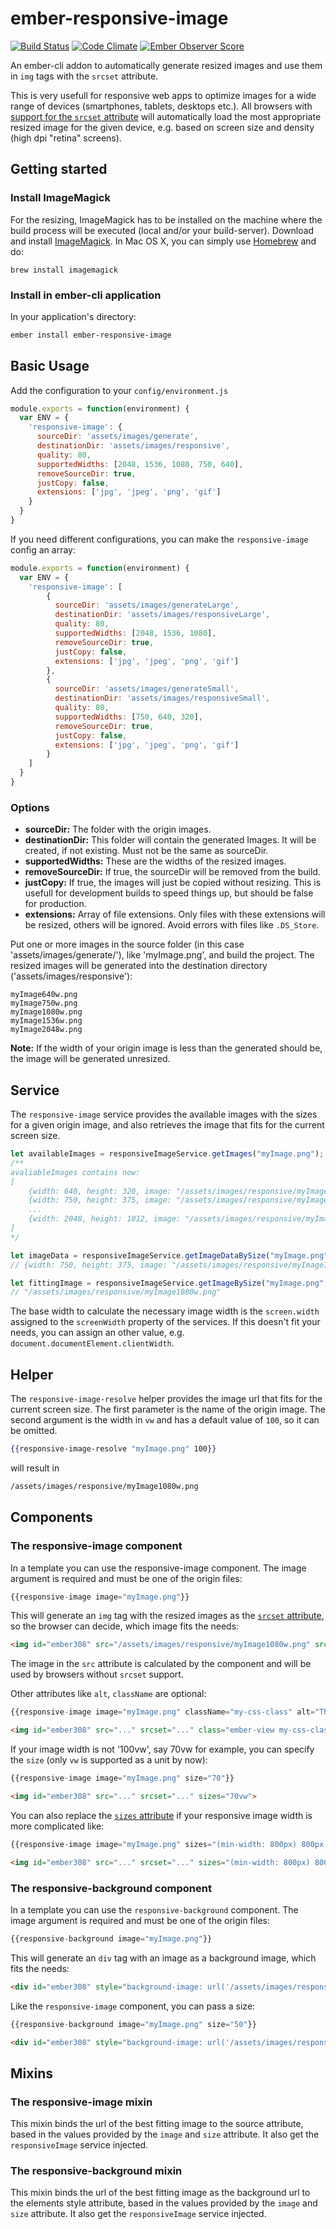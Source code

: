 # ember-responsive-image

[![Build Status](https://travis-ci.org/kaliber5/ember-responsive-image.svg?branch=master)](https://travis-ci.org/kaliber5/ember-responsive-image)
[![Code Climate](https://codeclimate.com/github/kaliber5/ember-responsive-image/badges/gpa.svg)](https://codeclimate.com/github/kaliber5/ember-responsive-image)
[![Ember Observer Score](https://emberobserver.com/badges/ember-responsive-image.svg)](https://emberobserver.com/addons/ember-responsive-image)

An ember-cli addon to automatically generate resized images and use them in `img` tags with the `srcset` attribute.

This is very usefull for responsive web apps to optimize images for a wide range of devices (smartphones, tablets, desktops etc.). All browsers with [support for the `srcset` attribute](http://caniuse.com/#search=srcset) will automatically load the most appropriate resized image for the given device, e.g. based on screen size and density (high dpi "retina" screens).

## Getting started
### Install ImageMagick

For the resizing, ImageMagick has to be installed on the machine where the build process will be executed (local and/or your build-server).
Download and install [ImageMagick](http://www.imagemagick.org/). In Mac OS X, you can simply use [Homebrew](http://mxcl.github.io/homebrew/) and do:

    brew install imagemagick
### Install in ember-cli application

In your application's directory:

```bash
ember install ember-responsive-image
```

## Basic Usage

Add the configuration to your `config/environment.js`

```js
module.exports = function(environment) {
  var ENV = {
    'responsive-image': {
      sourceDir: 'assets/images/generate',
      destinationDir: 'assets/images/responsive',
      quality: 80,
      supportedWidths: [2048, 1536, 1080, 750, 640],
      removeSourceDir: true,
      justCopy: false,
      extensions: ['jpg', 'jpeg', 'png', 'gif']
    }
  }
}
```

If you need different configurations, you can make the `responsive-image` config an array:

```js
module.exports = function(environment) {
  var ENV = {
    'responsive-image': [
        {
          sourceDir: 'assets/images/generateLarge',
          destinationDir: 'assets/images/responsiveLarge',
          quality: 80,
          supportedWidths: [2048, 1536, 1080],
          removeSourceDir: true,
          justCopy: false,
          extensions: ['jpg', 'jpeg', 'png', 'gif']
        },
        {
          sourceDir: 'assets/images/generateSmall',
          destinationDir: 'assets/images/responsiveSmall',
          quality: 80,
          supportedWidths: [750, 640, 320],
          removeSourceDir: true,
          justCopy: false,
          extensions: ['jpg', 'jpeg', 'png', 'gif']
        }
    ]
  }
}
```


### Options

* **sourceDir:** The folder with the origin images.
* **destinationDir:** This folder will contain the generated Images. It will be created, if not existing. Must not be the same as sourceDir.
* **supportedWidths:** These are the widths of the resized images.
* **removeSourceDir:** If true, the sourceDir will be removed from the build.
* **justCopy:** If true, the images will just be copied without resizing. This is usefull for development builds to speed things up, but should be false for production.
* **extensions:** Array of file extensions. Only files with these extensions will be resized, others will be ignored. Avoid errors with files like `.DS_Store`.

Put one or more images in the source folder (in this case 'assets/images/generate/'), like 'myImage.png', and build the project. The resized images will be generated into the destination directory ('assets/images/responsive'):
```
myImage640w.png
myImage750w.png
myImage1080w.png
myImage1536w.png
myImage2048w.png
```

**Note:** If the width of your origin image is less than the generated should be, the image will be generated unresized.

## Service

The `responsive-image` service provides the available images with the sizes for a given origin image, and also retrieves the image that fits for the current screen size.
```js
let availableImages = responsiveImageService.getImages("myImage.png");
/**
avaliableImages contains now: 
[
    {width: 640, height: 320, image: "/assets/images/responsive/myImage640w.png"},
    {width: 750, height: 375, image: "/assets/images/responsive/myImage750w.png"},
    ...
    {width: 2048, height: 1012, image: "/assets/images/responsive/myImage2048w.png"}
]
*/

let imageData = responsiveImageService.getImageDataBySize("myImage.png", 100); // The size argument is in ´vw´, 100 is the default and can be omitted
// {width: 750, height: 375, image: "/assets/images/responsive/myImage750w.png"}

let fittingImage = responsiveImageService.getImageBySize("myImage.png", 100); // The size argument is in ´vw´, 100 is the default and can be omitted
// "/assets/images/responsive/myImage1080w.png"
```

The base width to calculate the necessary image width is the `screen.width` assigned to the `screenWidth` property of the services. If this doesn't fit your needs, you can assign an other value, e.g. `document.documentElement.clientWidth`. 

## Helper

The `responsive-image-resolve` helper provides the image url that fits for the current screen size. The first parameter is the name of the origin image. 
The second argument is the width in `vw` and has a default value of `100`, so it can be omitted. 

```hbs
{{responsive-image-resolve "myImage.png" 100}}
```

will result in

```html
/assets/images/responsive/myImage1080w.png
```

## Components
### The responsive-image component

In a template you can use the responsive-image component. The image argument is required and must be one of the origin files:

```js
{{responsive-image image="myImage.png"}}
```

This will generate an `img` tag with the resized images as the [`srcset` attribute](https://developer.mozilla.org/de/docs/Web/HTML/Element/img#attr-srcset), so the browser can decide, which image fits the needs:
```html
<img id="ember308" src="/assets/images/responsive/myImage1080w.png" srcset="/assets/images/responsive/myImage640w.png 640w, /assets/images/responsive/myImage750w.png 750w, /assets/images/responsive/myImage1080w.png 1080w, /assets/images/responsive/myImage1536w.png 1536w, /assets/images/responsive/myImage2048w.png 2048w" class="ember-view">
```

The image in the `src` attribute is calculated by the component and will be used by browsers without `srcset` support.

Other attributes like `alt`, `className` are optional:

```js
{{responsive-image image="myImage.png" className="my-css-class" alt="This is my image"}}
```

```html
<img id="ember308" src="..." srcset="..." class="ember-view my-css-class" alt="This is my image">
```

If your image width is not '100vw', say 70vw for example, you can specify the `size` (only `vw` is supported as a unit by now):
```js
{{responsive-image image="myImage.png" size="70"}}
```

```html
<img id="ember308" src="..." srcset="..." sizes="70vw">
```

You can also replace the [`sizes` attribute](https://developer.mozilla.org/de/docs/Web/HTML/Element/img#attr-sizes) if your responsive image width is more complicated like:
```js
{{responsive-image image="myImage.png" sizes="(min-width: 800px) 800px, 100vw"}}
```

```html
<img id="ember308" src="..." srcset="..." sizes="(min-width: 800px) 800px, 100vw">
```

### The responsive-background component

In a template you can use the `responsive-background` component. The image argument is required and must be one of the origin files:

```js
{{responsive-background image="myImage.png"}}
```

This will generate an `div` tag with an image as a background image, which fits the needs:
```html
<div id="ember308" style="background-image: url('/assets/images/responsive/myImage1080w.png')" class="ember-view"></div>
```

Like the `responsive-image` component, you can pass a size:
```js
{{responsive-background image="myImage.png" size="50"}}
```

```html
<div id="ember308" style="background-image: url('/assets/images/responsive/myImage640w.png')" class="ember-view"></div>
```

## Mixins
### The responsive-image mixin

This mixin binds the url of the best fitting image to the source attribute, based in the values provided by the `image` and `size` attribute. It also get the `responsiveImage` service injected.

### The responsive-background mixin

This mixin binds the url of the best fitting image as the background url to the elements style attribute, based in the values provided by the `image` and `size` attribute. It also get the `responsiveImage` service injected.
